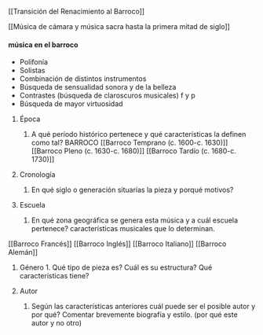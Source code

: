 [[Transición del Renacimiento al Barroco]]

[[Música de cámara y música sacra hasta la primera mitad de siglo]]



#### música en el barroco
- Polifonía
- Solistas
- Combinación de distintos instrumentos
- Búsqueda de sensualidad sonora y de la belleza
- Contrastes (búsqueda de claroscuros musicales)  f y p
- Búsqueda de mayor virtuosidad  
  
1. Época 
	1. A qué período histórico pertenece y qué características la definen como tal?
BARROCO
	[[Barroco Temprano (c. 1600-c. 1630)]] 
	[[Barroco Pleno (c. 1630-c. 1680)]]
	[[Barroco Tardío (c. 1680-c. 1730)]]
	


1.  Cronología
	1. En qué siglo o generación situarías la pieza y porqué motivos?


1. Escuela
	1. En qué zona geográfica se genera esta música y a cuál escuela pertenece? características musicales que lo determinan.

[[Barroco Francés]]
[[Barroco Inglés]]
[[Barroco Italiano]]
[[Barroco Alemán]]

1.   Género
	1. Qué tipo de pieza es? Cuál es su estructura? Qué características tiene? 

	
1. Autor
	1. Según las características anteriores cuál puede ser el posible autor y por qué? Comentar brevemente biografía y estilo. (por qué este autor y no otro)
